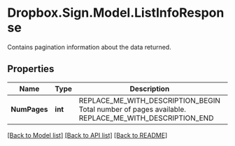 # Dropbox.Sign.Model.ListInfoResponse
Contains pagination information about the data returned.

## Properties

Name | Type | Description | Notes
------------ | ------------- | ------------- | -------------
**NumPages** | **int** | REPLACE_ME_WITH_DESCRIPTION_BEGIN Total number of pages available. REPLACE_ME_WITH_DESCRIPTION_END | [optional] **NumResults** | **int?** | REPLACE_ME_WITH_DESCRIPTION_BEGIN Total number of objects available. REPLACE_ME_WITH_DESCRIPTION_END | [optional] **Page** | **int** | REPLACE_ME_WITH_DESCRIPTION_BEGIN Number of the page being returned. REPLACE_ME_WITH_DESCRIPTION_END | [optional] **PageSize** | **int** | REPLACE_ME_WITH_DESCRIPTION_BEGIN Objects returned per page. REPLACE_ME_WITH_DESCRIPTION_END | [optional] 

[[Back to Model list]](../README.md#documentation-for-models) [[Back to API list]](../README.md#documentation-for-api-endpoints) [[Back to README]](../README.md)

